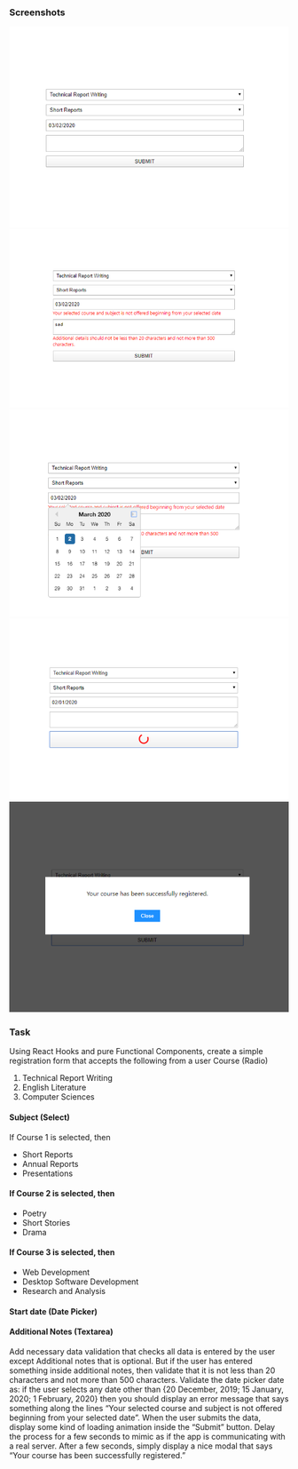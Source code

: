 ### Screenshots

![ScreenShot](https://raw.githubusercontent.com/shubham-truetechpro/react-test-1/master/screenshots/1.png)
![ScreenShot](https://raw.githubusercontent.com/shubham-truetechpro/react-test-1/master/screenshots/2.png)
![ScreenShot](https://raw.githubusercontent.com/shubham-truetechpro/react-test-1/master/screenshots/3.png)
![ScreenShot](https://raw.githubusercontent.com/shubham-truetechpro/react-test-1/master/screenshots/4.png)
![ScreenShot](https://raw.githubusercontent.com/shubham-truetechpro/react-test-1/master/screenshots/5.png)

### Task

Using React Hooks and pure Functional Components, create a simple registration form
that accepts the following from a user
Course (Radio)

1. Technical Report Writing
2. English Literature
3. Computer Sciences

#### Subject (Select)
If Course 1 is selected, then

- Short Reports
- Annual Reports
- Presentations

#### If Course 2 is selected, then
- Poetry
- Short Stories
- Drama

#### If Course 3 is selected, then

- Web Development
- Desktop Software Development
- Research and Analysis

#### Start date (Date Picker)

#### Additional Notes (Textarea)

Add necessary data validation that checks all data is entered by the user except Additional
notes that is optional. But if the user has entered something inside additional notes, then
validate that it is not less than 20 characters and not more than 500 characters. Validate
the date picker date as: if the user selects any date other than {20 December, 2019; 15
January, 2020; 1 February, 2020} then you should display an error message that says
something along the lines “Your selected course and subject is not offered beginning from
your selected date”.
When the user submits the data, display some kind of loading animation inside the
“Submit” button. Delay the process for a few seconds to mimic as if the app is
communicating with a real server. After a few seconds, simply display a nice modal that
says “Your course has been successfully registered.”
